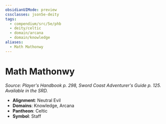 ```yaml
---
obsidianUIMode: preview
cssclasses: json5e-deity
tags:
  - compendium/src/5e/phb
  - deity/celtic
  - domain/arcana
  - domain/knowledge
aliases:
  - Math Mathonwy
---
```

# Math Mathonwy
*Source: Player's Handbook p. 298, Sword Coast Adventurer's Guide p. 125. Available in the SRD.* 

- **Alignment**: Neutral Evil
- **Domains**: Knowledge, Arcana
- **Pantheon**: Celtic
- **Symbol**: Staff
